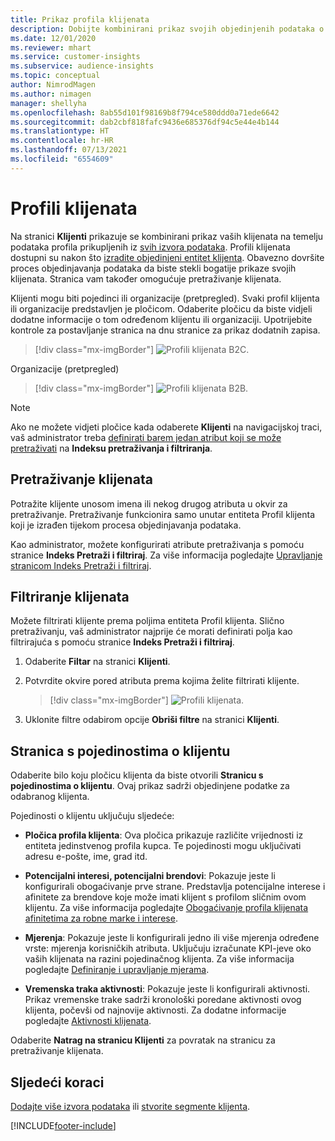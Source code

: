 ```yaml
---
title: Prikaz profila klijenata
description: Dobijte kombinirani prikaz svojih objedinjenih podataka o klijentima.
ms.date: 12/01/2020
ms.reviewer: mhart
ms.service: customer-insights
ms.subservice: audience-insights
ms.topic: conceptual
author: NimrodMagen
ms.author: nimagen
manager: shellyha
ms.openlocfilehash: 8ab55d101f98169b8f794ce580ddd0a71ede6642
ms.sourcegitcommit: dab2cbf818fafc9436e685376df94c5e44e4b144
ms.translationtype: HT
ms.contentlocale: hr-HR
ms.lasthandoff: 07/13/2021
ms.locfileid: "6554609"
---
```

# <a name="customer-profiles"></a>Profili klijenata

Na stranici **Klijenti** prikazuje se kombinirani prikaz vaših klijenata na temelju podataka profila prikupljenih iz [svih izvora podataka](data-sources.md). Profili klijenata dostupni su nakon što [izradite objedinjeni entitet klijenta](data-unification.md). Obavezno dovršite proces objedinjavanja podataka da biste stekli bogatije prikaze svojih klijenata. Stranica vam također omogućuje pretraživanje klijenata.

Klijenti mogu biti pojedinci ili organizacije (pretpregled). Svaki profil klijenta ili organizacije predstavljen je pločicom. Odaberite pločicu da biste vidjeli dodatne informacije o tom određenom klijentu ili organizaciji. Upotrijebite kontrole za postavljanje stranica na dnu stranice za prikaz dodatnih zapisa.

> [!div class="mx-imgBorder"] 
> ![Profili klijenata B2C.](media/profiles-customers.png "B2C profili klijenata")

Organizacije (pretpregled)
> [!div class="mx-imgBorder"] 
> ![Profili klijenata B2B.](media/profile-customers-b2b.png "B2B profili klijenata")

> [!NOTE]
> Ako ne možete vidjeti pločice kada odaberete **Klijenti** na navigacijskoj traci, vaš administrator treba [definirati barem jedan atribut koji se može pretraživati](search-filter-index.md) na **Indeksu pretraživanja i filtriranja**.

## <a name="search-for-customers"></a>Pretraživanje klijenata

Potražite klijente unosom imena ili nekog drugog atributa u okvir za pretraživanje. Pretraživanje funkcionira samo unutar entiteta Profil klijenta koji je izrađen tijekom procesa objedinjavanja podataka.

Kao administrator, možete konfigurirati atribute pretraživanja s pomoću stranice **Indeks Pretraži i filtriraj**. Za više informacija pogledajte [Upravljanje stranicom Indeks Pretraži i filtriraj](search-filter-index.md).

## <a name="filter-customers"></a>Filtriranje klijenata

Možete filtrirati klijente prema poljima entiteta Profil klijenta. Slično pretraživanju, vaš administrator najprije će morati definirati polja kao filtrirajuća s pomoću stranice **Indeks Pretraži i filtriraj**.

1. Odaberite **Filtar** na stranici **Klijenti**.

2. Potvrdite okvire pored atributa prema kojima želite filtrirati klijente.

   > [!div class="mx-imgBorder"] 
   > ![Profili klijenata.](media/profiles-customers3.png "Profili klijenata")

3. Uklonite filtre odabirom opcije **Obriši filtre** na stranici **Klijenti**.

##  <a name="customer-details-page"></a>Stranica s pojedinostima o klijentu

Odaberite bilo koju pločicu klijenta da biste otvorili **Stranicu s pojedinostima o klijentu**. Ovaj prikaz sadrži objedinjene podatke za odabranog klijenta.

Pojedinosti o klijentu uključuju sljedeće:

-   **Pločica profila klijenta**: Ova pločica prikazuje različite vrijednosti iz entiteta jedinstvenog profila kupca. Te pojedinosti mogu uključivati adresu e-pošte, ime, grad itd. 

-   **Potencijalni interesi, potencijalni brendovi**: Pokazuje jeste li konfigurirali obogaćivanje prve strane. Predstavlja potencijalne interese i afinitete za brendove koje može imati klijent s profilom sličnim ovom klijentu. Za više informacija pogledajte [Obogaćivanje profila klijenata afinitetima za robne marke i interese](enrichment-microsoft.md).

-   **Mjerenja**: Pokazuje jeste li konfigurirali jedno ili više mjerenja određene vrste: mjerenja korisničkih atributa. Uključuju izračunate KPI-jeve oko vaših klijenata na razini pojedinačnog klijenta. Za više informacija pogledajte [Definiranje i upravljanje mjerama](measures.md).

-   **Vremenska traka aktivnosti**: Pokazuje jeste li konfigurirali aktivnosti. Prikaz vremenske trake sadrži kronološki poredane aktivnosti ovog klijenta, počevši od najnovije aktivnosti. Za dodatne informacije pogledajte [Aktivnosti klijenata](activities.md).

Odaberite **Natrag na stranicu Klijenti** za povratak na stranicu za pretraživanje klijenata.

## <a name="next-steps"></a>Sljedeći koraci

[Dodajte više izvora podataka](data-sources.md) ili [stvorite segmente klijenta](segments.md).


[!INCLUDE[footer-include](../includes/footer-banner.md)]
